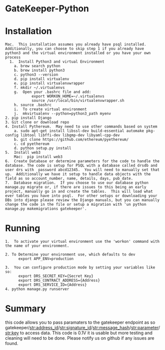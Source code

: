 # GateKeeper-Python

# Installation
    Mac.  This installation assumes you already have psql installed.  Additionally, you can choose to skip step 1 if you already have python3 and the virtual environment installed or you have your own process
      1.  Install Python3 and virtual Environment
        a. brew search python
        b. brew install python3
        c. python3 --version
        d. pip install virtualenv
        e. pip install virtualenvwrapper
        f. mkdir ~/.virtualenvs
        g.  Open your .bashrc file and add:
                export WORKON_HOME=~/.virtualenvs
                source /usr/local/bin/virtualenvwrapper.sh
        h. source .bashrc
        i.  To create virtual environment
        j.  mkvirtualenv --python=python3_path myenv
    2. pip install Django
    3. Git clone or download repo
    4. Install Pythereum.  May need to use other commands based on system
        a. sudo apt-get install libssl-dev build-essential automake pkg-config libtool libffi-dev libgmp-dev libyaml-cpp-dev
        b. git clone https://github.com/ethereum/pyethereum/
        c. cd pyethereum
        d. python setup.py install
    5.  Install web3
        Mac:  pip install web3
    6.  Create Database or determine parameters for the code to handle the database. The code is setup for PSQL with a database called drsdb and user drs with  password abcd12345.  You will need to manually set that up.  Additionally we have it setup to handle data objects with the field as so account_number, name, details, days, pub_date.
    7.  Database migration.  If you choose to use our database python manage.py migrate or, if there are issues to this being an early project, manually go in and create the tables.  This will load what ever tables you have into psql.  For other setups or downloading your DBs into django please review the Django manuals, but you can manually change the code in the file or setup a migration with 'un python manage.py makemigrations gatekeeper'.

# Running
    1.  To activate your virtual environment use the 'workon' command with the name of your environment.

    2. To Determine your environment use, which defaults to dev
          export APP_ENV=production

    3.  You can configure production mode by setting your variables like so:
          export DRS_SECRET_KEY={Secret Key}
          export DRS_CONTRACT_ADDRESS={Address}
          export DRS_SERVICE_ID={Address}
    4. python manage.py runserver


# Summary
  this code allows you to pass paramaters to the gatekeeper endpoint as so
    gatekeeper/<str:address_id>/<str:signature_id>/<str:message_hash>/<str:parameter>/<str:key>
  to access data.  This code is 0.1V it is usable but more testing and cleaning will need to be done.  Please notify us on github if any issues are found.
